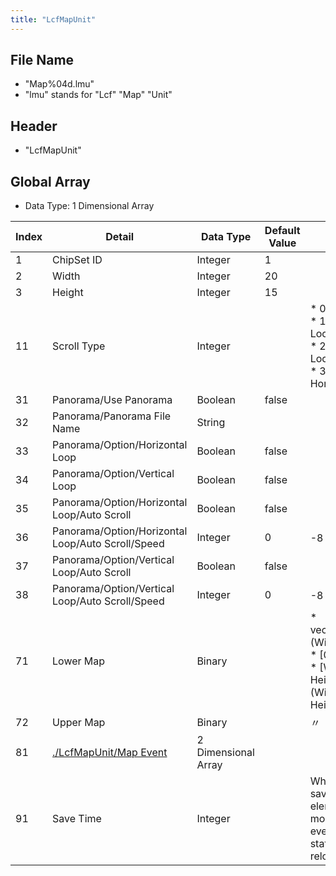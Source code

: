```yaml
---
title: "LcfMapUnit"
---
```

## File Name

-   "Map%04d.lmu"
-   "lmu" stands for "Lcf" "Map" "Unit"

## Header

-   "LcfMapUnit"

## Global Array

-   Data Type: 1 Dimensional Array

<table>
<thead>
<tr class="header">
<th>Index</th>
<th>Detail</th>
<th>Data Type</th>
<th>Default Value</th>
<th>etc.</th>
</tr>
</thead>
<tbody>
<tr class="odd">
<td>1</td>
<td>ChipSet ID</td>
<td>Integer</td>
<td>1</td>
<td></td>
</tr>
<tr class="even">
<td>2</td>
<td>Width</td>
<td>Integer</td>
<td>20</td>
<td></td>
</tr>
<tr class="odd">
<td>3</td>
<td>Height</td>
<td>Integer</td>
<td>15</td>
<td></td>
</tr>
<tr class="even">
<td>11</td>
<td>Scroll Type</td>
<td>Integer</td>
<td></td>
<td>* 0: No Loop<br />
* 1: Vertical Loop Only<br />
* 2: Horizontal Loop Only<br />
* 3: Vertical and Horizontal Loop</td>
</tr>
<tr class="odd">
<td>31</td>
<td>Panorama/Use Panorama</td>
<td>Boolean</td>
<td>false</td>
<td></td>
</tr>
<tr class="even">
<td>32</td>
<td>Panorama/Panorama File Name</td>
<td>String</td>
<td></td>
<td></td>
</tr>
<tr class="odd">
<td>33</td>
<td>Panorama/Option/Horizontal Loop</td>
<td>Boolean</td>
<td>false</td>
<td></td>
</tr>
<tr class="even">
<td>34</td>
<td>Panorama/Option/Vertical Loop</td>
<td>Boolean</td>
<td>false</td>
<td></td>
</tr>
<tr class="odd">
<td>35</td>
<td>Panorama/Option/Horizontal Loop/Auto Scroll</td>
<td>Boolean</td>
<td>false</td>
<td></td>
</tr>
<tr class="even">
<td>36</td>
<td>Panorama/Option/Horizontal Loop/Auto Scroll/Speed</td>
<td>Integer</td>
<td>0</td>
<td>-8 〜 8</td>
</tr>
<tr class="odd">
<td>37</td>
<td>Panorama/Option/Vertical Loop/Auto Scroll</td>
<td>Boolean</td>
<td>false</td>
<td></td>
</tr>
<tr class="even">
<td>38</td>
<td>Panorama/Option/Vertical Loop/Auto Scroll/Speed</td>
<td>Integer</td>
<td>0</td>
<td>-8 〜 8</td>
</tr>
<tr class="odd">
<td>71</td>
<td>Lower Map</td>
<td>Binary</td>
<td></td>
<td>* vector&lt;uint16_t&gt;(Width * Height)<br />
* [0] is (0, 0)<br />
* [Width * Height -1] is (Width - 1, Height - 1)</td>
</tr>
<tr class="even">
<td>72</td>
<td>Upper Map</td>
<td>Binary</td>
<td></td>
<td>〃</td>
</tr>
<tr class="odd">
<td>81</td>
<td><a href="/LcfMapUnit/Map Event">./LcfMapUnit/Map Event</a></td>
<td>2 Dimensional Array</td>
<td></td>
<td></td>
</tr>
<tr class="even">
<td>91</td>
<td>Save Time</td>
<td>Integer</td>
<td></td>
<td>While loading save data, if this element is modified, the event execution state will be reloaded</td>
</tr>
</tbody>
</table>
